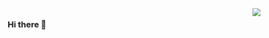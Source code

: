 <img align="right" src="https://github-readme-stats.vercel.app/api?username=momijineko&show_icons=true&icon_color=CE1D2D&text_color=718096&bg_color=ffffff&hide_title=true" />

### Hi there 👋

<!--
**momijineko/momijineko** is a ✨ _special_ ✨ repository because its `README.md` (this file) appears on your GitHub profile.

Here are some ideas to get you started:

- 🔭 I’m currently working on ...
- 🌱 I’m currently learning ...
- 👯 I’m looking to collaborate on ...
- 🤔 I’m looking for help with ...
- 💬 Ask me about ...
- 📫 How to reach me: ...
- 😄 Pronouns: ...
- ⚡ Fun fact: ...
-->
